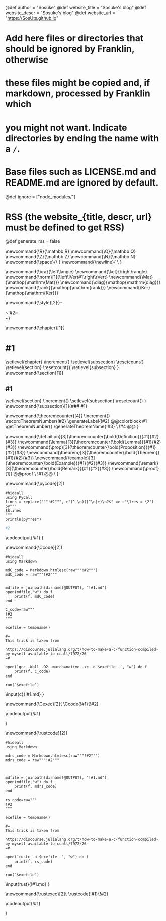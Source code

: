<!--
Add here global page variables to use throughout your website.
-->
@def author = "Sosuke"
@def website_title = "Sosuke's blog"
@def website_descr = "Sosuke's blog"
@def website_url   = "https://SosUts.github.io"

# Add here files or directories that should be ignored by Franklin, otherwise
# these files might be copied and, if markdown, processed by Franklin which
# you might not want. Indicate directories by ending the name with a `/`.
# Base files such as LICENSE.md and README.md are ignored by default.
@def ignore = ["node_modules/"]


# RSS (the website_{title, descr, url} must be defined to get RSS)
@def generate_rss = false

<!-- ---------------------------------------------------
Add here global latex commands to use throughout your
pages. It can be math commands but does not need to be.
----------------------------------------------------- -->
\newcommand{\R}{\mathbb R}
\newcommand{\Q}{\mathbb Q}
\newcommand{\Z}{\mathbb Z}
\newcommand{\N}{\mathbb N}
\newcommand{\space}{\ }
\newcommand{\newline}{ \\ }

<!-- New Command w.r.t Linear Algebra -->
\newcommand{\bra}{\left\langle}
\newcommand{\ket}{\right\rangle}
\newcommand{\norm}[1]{\left\lVert#1\right\rVert}
\newcommand{\Mat}{\mathop{\mathrm{Mat}}}
\newcommand{\diag}{\mathop{\mathrm{diag}}}
\newcommand{\rank}{\mathop{\mathrm{rank}}}
\newcommand{\Ker}{\mathop{\mathrm{Ker}}}
<!-- Put a box around something and pass some css styling to the box
(useful for images for instance) e.g. :
\style{width:80%;}{![](path/to/img.png)} -->
\newcommand{\style}[2]{~~~<div style="!#1;margin-left:auto;margin-right:auto;">~~~!#2~~~</div>~~~}

<!-- define document counter enumerated by utils.jl -->

\newcommand{\chapter}[1]{
# #1
\setlevel{chapter} \increment{}
\setlevel{subsection} \resetcount{} <!-- reset subsection -->
\setlevel{section} \resetcount{}    <!-- reset section -->
\setlevel{subsection}
}
\newcommand{\section}[1]{
## #1

\setlevel{section} \increment{}     <!-- increment section -->
\setlevel{subsection} \resetcount{} <!-- reset subsection -->
}
\newcommand{\subsection}[1]{### #1}

<!-- theorem_name, label, title, statement-->
\newcommand{\theoremcounter}[4]{
\increment{}
\recordTheoremNumber{!#2}
\generateLabel{!#2}
@@colorblock #1 \getTheoremNumber{} \generateTheoremName{!#3} \\ <!-- newline -->
!#4
@@
}

<!-- \command{label}{name}{statement} -->
\newcommand{\definition}[3]{\theoremcounter{\bold{Definition}}{#1}{#2}{#3}}
\newcommand{\lemma}[3]{\theoremcounter{\bold{Lemma}}{#1}{#2}{#3}}
\newcommand{\prop}[3]{\theoremcounter{\bold{Proposition}}{#1}{#2}{#3}}
\newcommand{\theorem}[3]{\theoremcounter{\bold{Theorem}}{#1}{#2}{#3}}
\newcommand{\example}[3]{\theoremcounter{\bold{Example}}{#1}{#2}{#3}}
\newcommand{\remark}[3]{\theoremcounter{\bold{Remark}}{#1}{#2}{#3}}
\newcommand{\proof}[1]{
@@proof \\ <!-- new line -->
!#1
@@
\\ <!-- new line-->
}


\newcommand{\pycode}[2]{
```julia:!#1
#hideall
using PyCall
lines = replace("""!#2""", r"(^|\n)([^\n]+)\n?$" => s"\1res = \2")
py"""
$$lines
"""
println(py"res")
```
```python
#2
```
\codeoutput{!#1}
}


<!-- display C code with syntax highlight-->
\newcommand{\Ccode}[2]{
```julia:!#1
#hideall
using Markdown

mdC_code = Markdown.htmlesc(raw"""!#2""")
mdC_code = raw"""!#2"""


mdfile = joinpath(dirname(@OUTPUT), "!#1.md")
open(mdfile,"w") do f
    print(f, mdC_code)
end

C_code=raw"""
!#2
"""

exefile = tempname()

#=
This trick is taken from

https://discourse.julialang.org/t/how-to-make-a-c-function-compiled-by-myself-available-to-ccall/7972/26
=#

open(`gcc -Wall -O2 -march=native -xc -o $exefile -`, "w") do f
    print(f, C_code)
end

run(`$exefile`)
```

\input{c}{!#1.md}
}

<!-- run C code and display code and its result -->
\newcommand{\Cexec}[2]{
\Ccode{!#1}{!#2}

\codeoutput{!#1}

}

<!-- display Rust code with syntax highlight-->
\newcommand{\rustcode}[2]{
```julia:!#1
#hideall
using Markdown

mdrs_code = Markdown.htmlesc(raw"""!#2""")
mdrs_code = raw"""!#2"""



mdfile = joinpath(dirname(@OUTPUT), "!#1.md")
open(mdfile,"w") do f
    print(f, mdrs_code)
end

rs_code=raw"""
!#2
"""

exefile = tempname()

#=
This trick is taken from

https://discourse.julialang.org/t/how-to-make-a-c-function-compiled-by-myself-available-to-ccall/7972/26
=#

open(`rustc -o $exefile -`, "w") do f
    print(f, rs_code)
end

run(`$exefile`)
```

\input{rust}{!#1.md}
}

<!-- run Rust code and display code and its result -->
\newcommand{\rustexec}[2]{
\rustcode{!#1}{!#2}

\codeoutput{!#1}

}